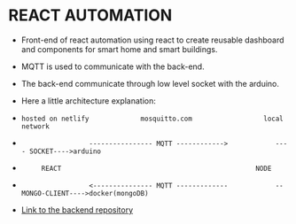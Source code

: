 # REACT AUTOMATION

* Front-end of react automation using react to create reusable
dashboard and components for smart home and smart buildings.

* MQTT is used to communicate with the back-end.

* The back-end communicate through low level socket with the arduino.

* Here a little architecture explanation:


*     hosted on netlify             mosquitto.com                  local network
*                      ---------------- MQTT ------------>            ---- SOCKET---->arduino
*          REACT                                                 NODE       
*                      <--------------- MQTT -------------            --MONGO-CLIENT---->docker(mongoDB)

* [Link to the backend repository](https://github.com/adrianmonteil1983/react_automation_back) 